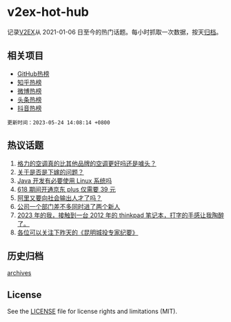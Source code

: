 # v2ex-hot-hub

 记录[V2EX](https://www.v2ex.com/)从 2021-01-06 日至今的热门话题。每小时抓取一次数据，按天[归档](archives)。
 
 ## 相关项目

- [GitHub热榜](https://github.com/snaildev/github-hot-hub)
- [知乎热榜](https://github.com/snaildev/zhihu-hot-hub)
- [微博热榜](https://github.com/snaildev/weibo-hot-hub)
- [头条热榜](https://github.com/snaildev/toutiao-hot-hub)
- [抖音热榜](https://github.com/snaildev/douyin-hot-hub)


 `更新时间：2023-05-24 14:08:14 +0800`

## 热议话题

1. [格力的空调真的比其他品牌的空调更好吗还是噱头？](https://www.v2ex.com/t/942307)
1. [关于是否是下嫁的问题？](https://www.v2ex.com/t/942489)
1. [Java 开发有必要使用 Linux 系统吗](https://www.v2ex.com/t/942369)
1. [618 期间开通京东 plus 仅需要 39 元](https://www.v2ex.com/t/942454)
1. [阿里又要向社会输出人才了吗？](https://www.v2ex.com/t/942452)
1. [公司一个部门差不多同时进了两个新人](https://www.v2ex.com/t/942310)
1. [2023 年的我，接触到一台 2012 年的 thinkpad 笔记本，打字的手感让我陶醉了。](https://www.v2ex.com/t/942347)
1. [各位可以关注下昨天的《昆明城投专家纪要》](https://www.v2ex.com/t/942449)

## 历史归档

[archives](archives)

## License

See the [LICENSE](LICENSE) file for license rights and limitations (MIT).
